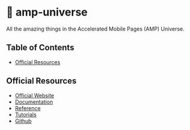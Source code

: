 🌌 amp-universe
===============

All the amazing things in the Accelerated Mobile Pages (AMP) Universe.

## Table of Contents
- [Official Resources](#official-resources)


## Official Resources
* [Official Website](https://ampproject.org)
* [Documentation](https://ampproject.org/docs/)
* [Reference](https://ampproject.org/docs/reference/components)
* [Tutorials](https://ampproject.org/docs/tutorials/create)
* [Github](https://github.com/ampproject/amphtml)

